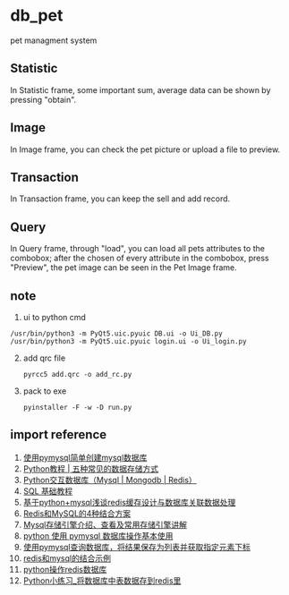 # db_pet
pet managment system

## Statistic
In Statistic frame, some important sum, average data can be shown by pressing "obtain".

## Image
In Image frame, you can check the pet picture or upload a file to preview.

## Transaction
In Transaction frame, you can keep the sell and add record.

## Query
In Query frame, through "load", you can load all pets attributes to the combobox; after the chosen of every attribute in the combobox, press "Preview", the pet image can be seen in the Pet Image frame.


## note
1.  ui to python cmd
```
/usr/bin/python3 -m PyQt5.uic.pyuic DB.ui -o Ui_DB.py
/usr/bin/python3 -m PyQt5.uic.pyuic login.ui -o Ui_login.py
```
2. add qrc file
   ```
   pyrcc5 add.qrc -o add_rc.py
   ```
3. pack to exe
   ```
   pyinstaller -F -w -D run.py
   ```

## import reference
1. [使用pymysql简单创建mysql数据库](https://blog.csdn.net/cnmnui/article/details/99324619)
2. [Python教程 | 五种常见的数据存储方式](http://blog.itpub.net/31561225/viewspace-2633478/)
3. [Python交互数据库（Mysql | Mongodb | Redis）](https://www.jianshu.com/p/8be1a04e6534)
4. [SQL 基础教程](https://www.w3school.com.cn/sql/sql_orderby.asp)
5. [ 基于python+mysql浅谈redis缓存设计与数据库关联数据处理](https://www.cnblogs.com/shouke/p/10157756.html)
6. [Redis和MySQL的4种结合方案](https://blog.csdn.net/hemeinvyiqiluoben/article/details/82563470)
7. [Mysql存储引擎介绍、查看及常用存储引擎讲解](https://www.2cto.com/database/201801/715203.html)
8. [python 使用 pymysql 数据库操作基本使用](https://www.jianshu.com/p/25f759413402)
9. [使用pymysql查询数据库，将结果保存为列表并获取指定元素下标](https://blog.csdn.net/cm731231988/article/details/80261269)
10. [redis和mysql的结合示例](https://www.jianshu.com/p/184c4c7a6572)
11. [python操作redis数据库](https://www.jianshu.com/p/c8b46f8c302d)
12. [Python小练习_将数据库中表数据存到redis里](https://www.cnblogs.com/jessica-test/p/9004774.html)